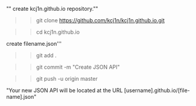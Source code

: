 "" create kcj1n.github.io repository.""

>> git clone https://github.com/kcj1n/kcj1n.github.io.git

>> cd kcj1n.github.io

 create filename.json'''

>> git add .

>> git commit -m "Create JSON API"

>> git push -u origin master

"Your new JSON API will be located at the URL [username].github.io/[file-name].json"
